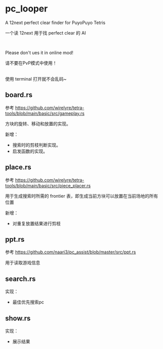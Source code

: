 # pc_looper
A 12next perfect clear finder for PuyoPuyo Tetris

一个读 12next 用于找 perfect clear 的 AI

<br/>

Please don't ues it in online mod!

请不要在PvP模式中使用！

<br/> 
使用 terminal 打开就不会乱码~

## board.rs
参考 <https://github.com/wirelyre/tetra-tools/blob/main/basic/src/gameplay.rs>

方块的旋转、移动和放置的实现。

新增：
+ 搜索时的剪枝判断实现。
+ 启发函数的实现。

## place.rs
参考 <https://github.com/wirelyre/tetra-tools/blob/main/basic/src/piece_placer.rs>

用于生成搜索时所需的 frontier 表，即生成当前方块可以放置在当前场地的所有位置

新增：
+ 对重复放置结果进行剪枝

## ppt.rs
参考 <https://github.com/naari3/pc_assist/blob/master/src/ppt.rs>

用于读取游戏信息

## search.rs
实现：
+ 最佳优先搜索pc

## show.rs
实现：
+ 展示结果
